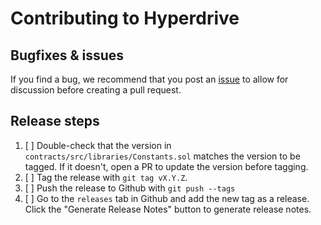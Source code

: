 # Contributing to Hyperdrive

## Bugfixes & issues

If you find a bug, we recommend that you post an [issue](https://github.com/delvtech/hyperdrive/issues) to allow for discussion before creating a pull request.

## Release steps

1. [ ] Double-check that the version in `contracts/src/libraries/Constants.sol` matches the version to be tagged. If it doesn't, open a PR to update the version before tagging.
2. [ ] Tag the release with `git tag vX.Y.Z`.
3. [ ] Push the release to Github with `git push --tags`
4. [ ] Go to the `releases` tab in Github and add the new tag as a release. Click the "Generate Release Notes" button to generate release notes.